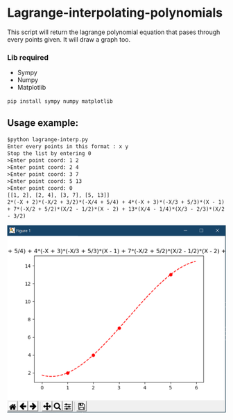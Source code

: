 # Lagrange-interpolating-polynomials
This script will return the lagrange polynomial equation that pases through every points given.
It will draw a graph too.

### Lib required
* Sympy
* Numpy
* Matplotlib

`pip install sympy numpy matplotlib`

## Usage example:
```
$python lagrange-interp.py
Enter every points in this format : x y
Stop the list by entering 0
>Enter point coord: 1 2
>Enter point coord: 2 4
>Enter point coord: 3 7
>Enter point coord: 5 13
>Enter point coord: 0
[[1, 2], [2, 4], [3, 7], [5, 13]]
2*(-X + 2)*(-X/2 + 3/2)*(-X/4 + 5/4) + 4*(-X + 3)*(-X/3 + 5/3)*(X - 1) + 7*(-X/2 + 5/2)*(X/2 - 1/2)*(X - 2) + 13*(X/4 - 1/4)*(X/3 - 2/3)*(X/2 - 3/2)
```

![graph](/Screenshot.png?raw=true "Result Graph")
